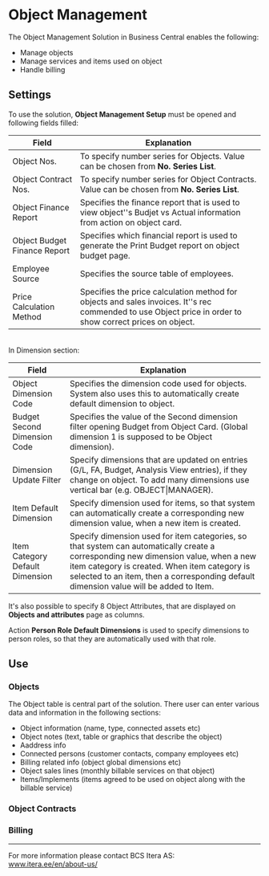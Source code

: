 # Object Management
The Object Management Solution in Business Central enables the following: 
- Manage objects
- Manage services and items used on object
- Handle billing

## Settings
To use the solution, **Object Management Setup** must be opened and following fields filled:

|Field|Explanation|
|---|---| 
| Object Nos. | To specify number series for Objects. Value can be chosen from **No. Series List**.|
| Object Contract Nos. | To specify number series for Object Contracts. Value can be chosen from **No. Series List**.|
| Object Finance Report | Specifies the finance report that is used to view object''s Budjet vs Actual information from action on object card.|
| Object Budget Finance Report | Specifies which financial report is used to generate the Print Budget report on object budget page.|
| Employee Source | Specifies the source table of employees.|
| Price Calculation Method | Specifies the price calculation method for objects and sales invoices. It''s rec commended to use Object price in order to show correct prices on object.|  

<br>
In Dimension section:

|Field|Explanation|
|---|---| 
| Object Dimension Code | Specifies the dimension code used for objects. System also uses this to automatically create default dimension to object.|
| Budget Second Dimension Code | Specifies the value of the Second dimension filter opening Budget from Object Card. (Global dimension 1 is supposed to be Object dimension).|
| Dimension Update Filter | Specify dimensions that are updated on entries (G/L, FA, Budget, Analysis View entries), if they change on object. To add many dimensions use vertical bar (e.g. OBJECT&#124;MANAGER).|
| Item Default Dimension | Specify dimension used for items, so that system can automatically create a corresponding new dimension value, when a new item is created.|
| Item Category Default Dimension | Specify dimension used for item categories, so that system can automatically create a corresponding new dimension value, when a new item category is created. When item category is selected to an item, then a corresponding default dimension value will be added to Item.|  

It's also possible to specify 8 Object Attributes, that are displayed on **Objects and attributes** page as columns.

Action **Person Role Default Dimensions** is used to specify dimensions to person roles, so that they are automatically used with that role.

## Use
### Objects
The Object table is central part of the solution. There user can enter various data and information in the following sections:
* Object information (name, type, connected assets etc)
* Object notes (text, table or graphics that describe the object)
* Aaddress info
* Connected persons (customer contacts, company employees etc)
* Billing related info (object global dimensions etc)
* Object sales lines (monthly billable services on that object)
* Items/Implements (items agreed to be used on object along with the billable service)  

### Object Contracts


### Billing
  
---

For more information please contact BCS Itera AS:  
<a href="https://www.itera.ee/en/about-us/" target="_blank">www.itera.ee/en/about-us/</a>
